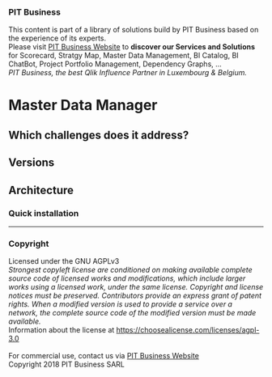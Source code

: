 ### PIT Business
This content is part of a library of solutions build by PIT Business based on the experience of its experts.<br>
Please visit [PIT Business Website](http://www.pit-business.com) to **discover our Services and Solutions** for Scorecard, Stratgy Map, Master Data Management, BI Catalog, BI ChatBot, Project Portfolio Management, Dependency Graphs, ...<br>
*PIT Business, the best Qlik Influence Partner in Luxembourg & Belgium.*<br>

# Master Data Manager



## Which challenges does it address?

## Versions


## Architecture

### Quick installation

----------

### Copyright
Licensed under the GNU AGPLv3<br>
*Strongest copyleft license are conditioned on making available complete source code of licensed works and modifications, which include larger works using a licensed work, under the same license. Copyright and license notices must be preserved. Contributors provide an express grant of patent rights. When a modified version is used to provide a service over a network, the complete source code of the modified version must be made available.*<br>
Information about the license at https://choosealicense.com/licenses/agpl-3.0<br>
<br>
For commercial use, contact us via [PIT Business Website](http://www.pit-business.com)<br>
Copyright 2018 PIT Business SARL<br>
